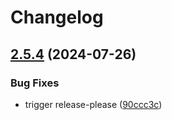 # Changelog

## [2.5.4](https://github.com/googlemaps/js-markerclusterer/compare/v2.5.3...v2.5.4) (2024-07-26)


### Bug Fixes

* trigger release-please ([90ccc3c](https://github.com/googlemaps/js-markerclusterer/commit/90ccc3cbd733a912b1942c2b90e7e1333bf70879))

